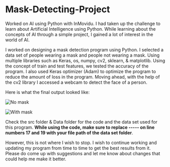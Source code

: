 # Mask-Detecting-Project
Worked on AI using Python with InMovidu. I had taken up the challenge to learn about Artificial Intelligence using Python. While learning about the concepts
of AI through a simple project, I gained a lot of interest in the world of AI. 

I worked on designing a mask detection program using Python. I selected a data set of people wearing a mask and people not wearing a mask. Using multiple libraries such as Keras, os, numpy, cv2, sklearn, & matplotlib. Using the concept of train and test features, we tested the accuracy of the program. I also used Keras optimizer (Adam) to optimize the program to reduce the amount of loss in the program. Moving ahead, with the help of the cv2 library I accessed a webcam to detect the face of a person. 

Here is what the final output looked like:

![No mask](https://user-images.githubusercontent.com/71218661/202376729-99062eab-7639-443e-b15a-e7e6455b780d.png)

![With mask](https://user-images.githubusercontent.com/71218661/202376841-c0a26268-24aa-4627-8ca3-85e79607091f.png)


Check the src folder & Data folder for the code and the data set used for this program. <b>While using the code, make sure to replace ----- on line numbers 17 and 19 with your file path of the data set folder</b>. 

However, this is not where I wish to stop. I wish to continue working and updating my program from time to time to get the best results from it. Please do come up with suggestions and let me know about changes that could help me make it better. 

